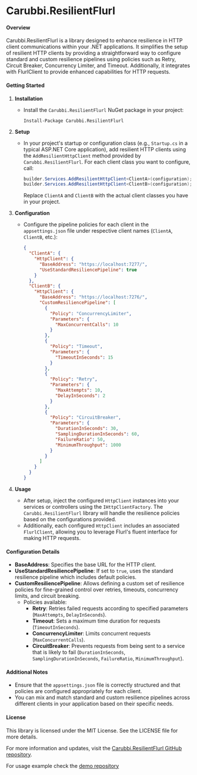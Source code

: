 # Carubbi.ResilientFlurl

#### Overview
Carubbi.ResilientFlurl is a library designed to enhance resilience in HTTP client communications within your .NET applications. It simplifies the setup of resilient HTTP clients by providing a straightforward way to configure standard and custom resilience pipelines using policies such as Retry, Circuit Breaker, Concurrency Limiter, and Timeout. Additionally, it integrates with FlurlClient to provide enhanced capabilities for HTTP requests.

#### Getting Started

1. **Installation**
   - Install the `Carubbi.ResilientFlurl` NuGet package in your project:
     ```
     Install-Package Carubbi.ResilientFlurl
     ```

2. **Setup**
   - In your project's startup or configuration class (e.g., `Startup.cs` in a typical ASP.NET Core application), add resilient HTTP clients using the `AddResilientHttpClient` method provided by `Carubbi.ResilientFlurl`. For each client class you want to configure, call:
     ```csharp
     builder.Services.AddResilientHttpClient<ClientA>(configuration);
     builder.Services.AddResilientHttpClient<ClientB>(configuration);
     ```
     Replace `ClientA` and `ClientB` with the actual client classes you have in your project.

3. **Configuration**
   - Configure the pipeline policies for each client in the `appsettings.json` file under respective client names (`ClientA`, `ClientB`, etc.):
     ```json
     {
       "ClientA": {
         "HttpClient": {
           "BaseAddress": "https://localhost:7277/",
           "UseStandardResiliencePipeline": true
         }
       },
       "ClientB": {
         "HttpClient": {
           "BaseAddress": "https://localhost:7276/",
           "CustomResiliencePipeline": [
             {
               "Policy": "ConcurrencyLimiter",
               "Parameters": {
                 "MaxConcurrentCalls": 10
               }
             },
             {
               "Policy": "Timeout",
               "Parameters": {
                 "TimeoutInSeconds": 15
               }
             },
             {
               "Policy": "Retry",
               "Parameters": {
                 "MaxAttempts": 10,
                 "DelayInSeconds": 2
               }
             },
             {
               "Policy": "CircuitBreaker",
               "Parameters": {
                 "DurationInSeconds": 30,
                 "SamplingDurationInSeconds": 60,
                 "FailureRatio": 50,
                 "MinimumThroughput": 1000
               }
             }
           ]
         }
       }
     }
     ```

4. **Usage**
   - After setup, inject the configured `HttpClient` instances into your services or controllers using the `IHttpClientFactory`. The `Carubbi.ResilientFlurl` library will handle the resilience policies based on the configurations provided.
   - Additionally, each configured `HttpClient` includes an associated `FlurlClient`, allowing you to leverage Flurl's fluent interface for making HTTP requests.

#### Configuration Details

- **BaseAddress**: Specifies the base URL for the HTTP client.
- **UseStandardResiliencePipeline**: If set to `true`, uses the standard resilience pipeline which includes default policies.
- **CustomResiliencePipeline**: Allows defining a custom set of resilience policies for fine-grained control over retries, timeouts, concurrency limits, and circuit breaking.
  - Policies available:
    - **Retry**: Retries failed requests according to specified parameters (`MaxAttempts`, `DelayInSeconds`).
    - **Timeout**: Sets a maximum time duration for requests (`TimeoutInSeconds`).
    - **ConcurrencyLimiter**: Limits concurrent requests (`MaxConcurrentCalls`).
    - **CircuitBreaker**: Prevents requests from being sent to a service that is likely to fail (`DurationInSeconds`, `SamplingDurationInSeconds`, `FailureRatio`, `MinimumThroughput`).

#### Additional Notes
- Ensure that the `appsettings.json` file is correctly structured and that policies are configured appropriately for each client.
- You can mix and match standard and custom resilience pipelines across different clients in your application based on their specific needs.

#### License
This library is licensed under the MIT License. See the LICENSE file for more details.

For more information and updates, visit the [Carubbi.ResilientFlurl GitHub repository](https://github.com/rcarubbi/Carubbi.ResilientFlurl).

For usage example check the [demo repository](https://github.com/rcarubbi/ConsoleAppWithResilientFlurlDemo)
